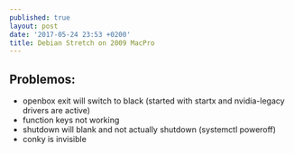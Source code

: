 ```yaml
---
published: true
layout: post
date: '2017-05-24 23:53 +0200'
title: Debian Stretch on 2009 MacPro
---
```

## Problemos:

- openbox exit will switch to black (started with startx and nvidia-legacy drivers are active)
- function keys not working
- shutdown will blank and not actually shutdown (systemctl poweroff)
- conky is invisible
